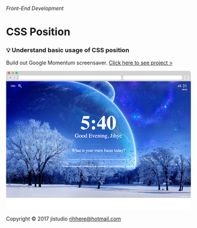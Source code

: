 ###### Front-End Development

# CSS Position

### :bulb: Understand basic usage of CSS position

Build out Google Momentum screensaver. [Click here to see project >](https://jistudio.github.io/My_CSS_STUDY/14_position/index.html)

[<img src="/ASSETS/position.jpg" alt="float">](https://jistudio.github.io/My_CSS_STUDY/14_position/index.html)


Copyright © 2017 jistudio <rjhhere@hotmail.com> 
